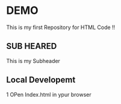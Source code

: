 # DEMO
 This is my first Repository for HTML Code !!
## SUB HEARED 
  This is my Subheader

## Local Developemt

1 OPen Index.html in ypur browser